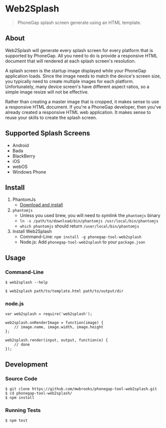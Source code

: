 # Web2Splash

> PhoneGap splash screen generate using an HTML template.

## About

Web2Splash will generate every splash screen for every platform that is supported
by PhoneGap. All you need to do is provide a responsive HTML document that will
rendered at each splash screen's resolution.

A splash screen is the startup image displayed while your PhoneGap application
loads. Since the image needs to match the device's screen size, you typically
need to create multiple images for each platform. Unfortunately, many device
screen's have different aspect ratios, so a simple image resize will not be
effective.

Rather than creating a master image that is cropped, it makes sense to use a
responsive HTML document. If you're a PhoneGap developer, then you've already
created a responsive HTML web application. It makes sense to reuse your skills
to create the splash screen.

## Supported Splash Screens

- Android
- Bada
- BlackBerry
- iOS
- webOS
- Windows Phone

## Install

1. PhantomJs
    - [Download and install](http://phantomjs.org/)
2. `phantomjs`
    - Unless you used brew, you will need to symlink the `phantomjs` binary
    - `ln -s /path/to/download/bin/phantomjs /usr/local/bin/phantomjs`
    - `which phantomjs` should return `/user/local/bin/phantomjs`
3. Install Web2Splash
    - Command-Line: `npm install -g phonegap-tool-web2splash`
    - Node.js: Add `phonegap-tool-web2splash` to your `package.json`

## Usage

### Command-Line

    $ web2splash --help

    $ web2splash path/to/template.html path/to/output/dir

### node.js

    var web2splash = require('web2splash');

    web2splash.onRenderImage = function(image) {
        // image.name, image.width, image.height
    };

    web2splash.render(input, output, function(e) {
        // done
    });

## Development

### Source Code

    $ git clone https://github.com/mwbrooks/phonegap-tool-web2splash.git
    $ cd phonegap-tool-web2splash/
    $ npm install

### Running Tests

    $ npm test

